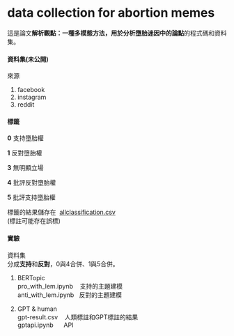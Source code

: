 # data collection for abortion memes
這是論文**解析觀點：一種多模態方法，用於分析墮胎迷因中的論點**的程式碼和資料集。

#### 資料集(未公開)

來源
1. facebook
2. instagram
3. reddit

#### 標籤
**0** 支持墮胎權

**1** 反對墮胎權

**3** 無明顯立場

**4** 批評反對墮胎權

**5** 批評支持墮胎權

標籤的結果儲存在&nbsp;&nbsp;[allclassification.csv](allclassification.csv)\
(標註可能存在誤標)

#### 實驗
資料集\
分成**支持**和**反對**，0與4合併、1與5合併。

1. BERTopic\
   pro_with_lem.ipynb&nbsp;&nbsp;&nbsp; 支持的主題建模\
   anti_with_lem.ipynb&nbsp;&nbsp; 反對的主題建模

2. GPT & human\
   gpt-result.csv &nbsp;&nbsp;&nbsp;人類標註和GPT標註的結果\
   gptapi.ipynb   &nbsp;&nbsp;&nbsp;&nbsp;&nbsp;API


